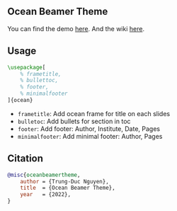 ## Ocean Beamer Theme
  
You can find the demo [here](https://github.com/ngntrgduc/ocean-beamer-theme/blob/master/ocean.pdf). And the wiki [here](https://github.com/ngntrgduc/ocean-beamer-theme/wiki).

## Usage
```tex
\usepackage[
    % frametitle,
    % bullettoc,
    % footer,
    % minimalfooter
]{ocean}
```
- `frametitle`: Add ocean frame for title on each slides
- `bulletoc`: Add bullets for section in toc
- `footer`: Add footer: Author, Institute, Date, Pages
- `minimalfooter`: Add minimal footer: Author, Pages

## Citation
```bib
@misc{oceanbeamertheme,
    author = {Trung-Duc Nguyen}, 
    title  = {Ocean Beamer Theme}, 
    year   = {2022}, 
}
```
